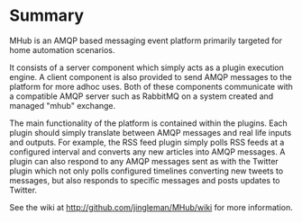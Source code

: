 # Summary

MHub is an AMQP based messaging event platform primarily targeted for home automation scenarios.

It consists of a server component which simply acts as a plugin execution engine.
A client component is also provided to send AMQP messages to the platform for more adhoc uses.
Both of these components communicate with a compatible AMQP server such as RabbitMQ on a
system created and managed "mhub" exchange.

The main functionality of the platform is contained within the plugins.
Each plugin should simply translate between AMQP messages and real life inputs and outputs.
For example, the RSS feed plugin simply polls RSS feeds at a configured interval and converts any
new articles into AMQP messages. A plugin can also respond to any AMQP messages sent as with the
Twitter plugin which not only polls configured timelines converting new tweets to messages,
but also responds to specific messages and posts updates to Twitter.

See the wiki at http://github.com/jingleman/MHub/wiki for more information.